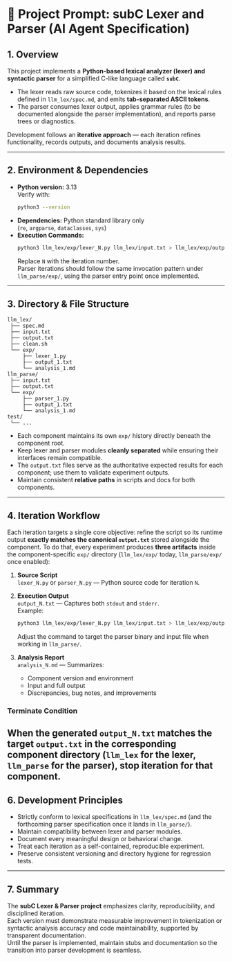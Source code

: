 # 🧩 Project Prompt: subC Lexer and Parser (AI Agent Specification)

## 1. Overview

This project implements a **Python-based lexical analyzer (lexer) and syntactic parser** for a simplified C-like language called **`subC`**.  

- The lexer reads raw source code, tokenizes it based on the lexical rules defined in `llm_lex/spec.md`, and emits **tab-separated ASCII tokens**.  
- The parser consumes lexer output, applies grammar rules (to be documented alongside the parser implementation), and reports parse trees or diagnostics.

Development follows an **iterative approach** — each iteration refines functionality, records outputs, and documents analysis results.

---

## 2. Environment & Dependencies

- **Python version:** 3.13  
  Verify with:
  ```bash
  python3 --version
  ```
- **Dependencies:** Python standard library only  
  (`re`, `argparse`, `dataclasses`, `sys`)
- **Execution Commands:**
  ```bash
  python3 llm_lex/exp/lexer_N.py llm_lex/input.txt > llm_lex/exp/output_N.txt 2>&1
  ```
  Replace `N` with the iteration number.  
  Parser iterations should follow the same invocation pattern under `llm_parse/exp/`, using the parser entry point once implemented.

---

## 3. Directory & File Structure

```
llm_lex/
 ├── spec.md
 ├── input.txt
 ├── output.txt
 ├── clean.sh
 └── exp/
     ├── lexer_1.py
     ├── output_1.txt
     └── analysis_1.md
llm_parse/
 ├── input.txt
 ├── output.txt
 └── exp/
     ├── parser_1.py
     ├── output_1.txt
     └── analysis_1.md
test/
 └── ...
```

- Each component maintains its own `exp/` history directly beneath the component root.
- Keep lexer and parser modules **cleanly separated** while ensuring their interfaces remain compatible.
- The `output.txt` files serve as the authoritative expected results for each component; use them to validate experiment outputs.
- Maintain consistent **relative paths** in scripts and docs for both components.

---

## 4. Iteration Workflow

Each iteration targets a single core objective: refine the script so its runtime output **exactly matches the canonical `output.txt`** stored alongside the component. To do that, every experiment produces **three artifacts** inside the component-specific `exp/` directory (`llm_lex/exp/` today, `llm_parse/exp/` once enabled):

1. **Source Script**  
   `lexer_N.py` or `parser_N.py` — Python source code for iteration `N`.

2. **Execution Output**  
   `output_N.txt` — Captures both `stdout` and `stderr`.  
   Example:
   ```bash
   python3 llm_lex/exp/lexer_N.py llm_lex/input.txt > llm_lex/exp/output_N.txt 2>&1
   ```
   Adjust the command to target the parser binary and input file when working in `llm_parse/`.

3. **Analysis Report**  
   `analysis_N.md` — Summarizes:
   - Component version and environment
   - Input and full output
   - Discrepancies, bug notes, and improvements


### Terminate Condition
When the generated `output_N.txt` matches the target `output.txt` in the corresponding component directory (`llm_lex` for the lexer, `llm_parse` for the parser), stop iteration for that component.
---

## 6. Development Principles

- Strictly conform to lexical specifications in `llm_lex/spec.md` (and the forthcoming parser specification once it lands in `llm_parse/`).
- Maintain compatibility between lexer and parser modules.
- Document every meaningful design or behavioral change.
- Treat each iteration as a self-contained, reproducible experiment.
- Preserve consistent versioning and directory hygiene for regression tests.

---

## 7. Summary

The **subC Lexer & Parser project** emphasizes clarity, reproducibility, and disciplined iteration.  
Each version must demonstrate measurable improvement in tokenization or syntactic analysis accuracy and code maintainability, supported by transparent documentation.  
Until the parser is implemented, maintain stubs and documentation so the transition into parser development is seamless.
